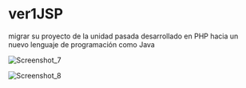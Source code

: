 # ver1JSP
 migrar su proyecto de la unidad pasada desarrollado en PHP hacia un nuevo lenguaje de programación como Java


![Screenshot_7](https://user-images.githubusercontent.com/66578673/138752348-879cac74-3f9e-4794-be0b-86cb8e6d01a4.png)

![Screenshot_8](https://user-images.githubusercontent.com/66578673/138752721-2a18a78f-b25f-4a30-b68e-ab97d0ac4aa0.png)

